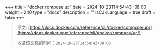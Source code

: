 +++
title = "docker compose up"
date = 2024-10-23T14:54:43+08:00
weight = 240
type = "docs"
description = ""
isCJKLanguage = true
draft = false
+++

> 原文: [https://docs.docker.com/reference/cli/docker/compose/up/](https://docs.docker.com/reference/cli/docker/compose/up/)
>
> 收录该文档的时间：`2024-10-23T14:54:43+08:00`
